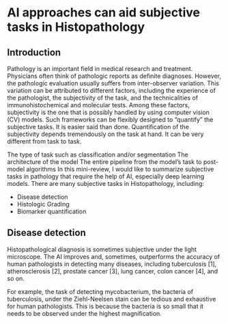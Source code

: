 # AI approaches can aid subjective tasks in Histopathology
## Introduction
Pathology is an important field in medical research and treatment. Physicians often think of pathologic reports as definite diagnoses. However, the pathologic evaluation usually suffers from inter-observer variation. This variation can be attributed to different factors, including the experience of the pathologist, the subjectivity of the task, and the technicalities of immunohistochemical and molecular tests. Among these factors, subjectivity is the one that is possibly handled by using computer vision (CV) models. Such frameworks can be flexibly designed to “quantify” the subjective tasks. It is easier said than done. Quantification of the subjectivity depends tremendously on the task at hand. It can be very different from task to task.

The type of task such as classification and/or segmentation
The architecture of the model
The entire pipeline from the model’s task to post-model algorithms
In this mini-review, I would like to summarize subjective tasks in pathology that require the help of AI, especially deep learning models. There are many subjective tasks in Histopathology, including:

- Disease detection
- Histologic Grading
- Biomarker quantification
## Disease detection
Histopathological diagnosis is sometimes subjective under the light microscope. The AI improves and, sometimes, outperforms the accuracy of human pathologists in detecting many diseases, including tuberculosis [1], atherosclerosis [2], prostate cancer [3], lung cancer, colon cancer [4], and so on.

For example, the task of detecting mycobacterium, the bacteria of tuberculosis, under the Ziehl-Neelsen stain can be tedious and exhaustive for human pathologists. This is because the bacteria is so small that it needs to be observed under the highest magnification.
